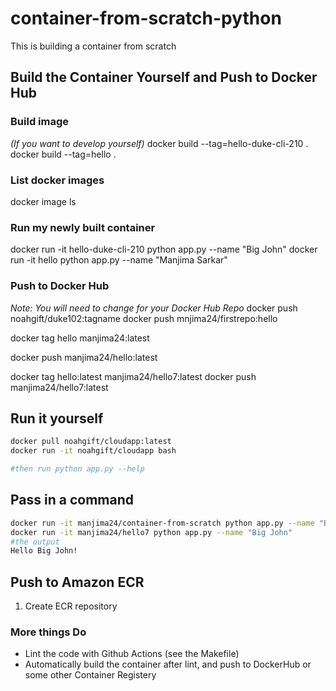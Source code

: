 # container-from-scratch-python
This is building a container from scratch

## Build the Container Yourself and Push to Docker Hub

### Build image
*(If you want to develop yourself)* 
docker build --tag=hello-duke-cli-210 .
docker build --tag=hello .

### List docker images
docker image ls

### Run my newly built container

docker run -it hello-duke-cli-210 python app.py --name "Big John"
docker run -it hello python app.py --name "Manjima Sarkar"

### Push to Docker Hub

*Note:  You will need to change for your Docker Hub Repo*
docker push noahgift/duke102:tagname
docker push mnjima24/firstrepo:hello

 docker tag hello manjima24:latest

docker push manjima24/hello:latest

docker tag hello:latest manjima24/hello7:latest
docker push manjima24/hello7:latest

## Run it yourself

```bash
docker pull noahgift/cloudapp:latest
docker run -it noahgift/cloudapp bash 

#then run python app.py --help
```

## Pass in a command

```bash
docker run -it manjima24/container-from-scratch python app.py --name "Big John"
docker run -it manjima24/hello7 python app.py --name "Big John"
#the output
Hello Big John!
```

## Push to Amazon ECR

1.  Create ECR repository


### More things Do

* Lint the code with Github Actions (see the Makefile)
* Automatically build the container after lint, and push to DockerHub or some other Container Registery



